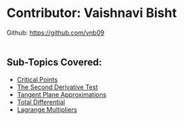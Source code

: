 # Contributor: Vaishnavi Bisht
Github: https://github.com/vnb09
<br/></br>
## Sub-Topics Covered:
+ [Critical Points](https://math.animations.fossee.in/contents/calculus-of-several-variables/approximations-and-optimization/critical-points) 
+ [The Second Derivative Test](https://math.animations.fossee.in/contents/calculus-of-several-variables/approximations-and-optimization/the-second-derivative-test)
+ [Tangent Plane Approximations](https://math.animations.fossee.in/contents/calculus-of-several-variables/approximations-and-optimization/tangent-plane-approximations)
+ [Total Differential](https://math.animations.fossee.in/contents/calculus-of-several-variables/approximations-and-optimization/total-differential)
+ [Lagrange Multipliers](https://math.animations.fossee.in/contents/calculus-of-several-variables/approximations-and-optimization/lagrange-multipliers)
